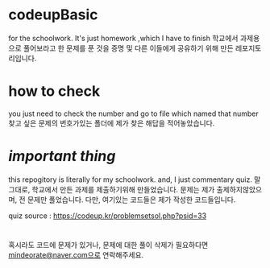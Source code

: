 # codeupBasic
for the schoolwork. It's just homework ,which I have to finish
학교에서 과제용으로 풀어보라고 한 문제를 푼 것을 증명 및 다른 이들에게 공유하기 위해 만든 레포지토리입니다.

# how to check
you just need to check the number and go to file which named that number
찾고 싶은 문제의 번호가있는 폴더에 제가 찾은 해답을 적어놓았습니다.

# *important thing*
this repogitory is literally for my schoolwork.
and, I just commentary quiz.
말그대로, 학교에서 만든 과제를 제출하기위해 만들었습니다.
문제는 제가 출제하지않았으며, 전 문제만 풀었습니다.
다만, 여기있는 코드들은 제가 작성한 코드들입니다.

quiz source : https://codeup.kr/problemsetsol.php?psid=33

# 
혹시라도 코드에 문제가 있거나, 문제에 대한 풀이 삭제가 필요하다면 mindeorate@naver.com으로 연락해주세요. 
